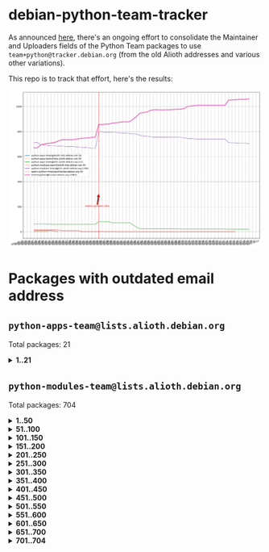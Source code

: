# debian-python-team-tracker



As announced [here](https://lists.debian.org/debian-python/2021/08/msg00006.html), there's an ongoing effort to consolidate the Maintainer and Uploaders fields of the Python Team packages to use `team+python@tracker.debian.org` (from the old Alioth addresses and various other variations).



This repo is to track that effort, here's the results:



![Python team emails](images/python_team_emails.svg)


# Packages with outdated email address

## `python-apps-team@lists.alioth.debian.org`
Total packages: 21
<details>
<summary><b>1..21</b></summary>


| # | Package | Version |
| --- | --- | --- |
| 1 | [archmage](https://tracker.debian.org/archmage) | 1:0.4.2.1-1 |
| 2 | [ctop](https://tracker.debian.org/ctop) | 1.0.0-2.1 |
| 3 | [cython](https://tracker.debian.org/cython) | 0.29.14-1 |
| 4 | [db2twitter](https://tracker.debian.org/db2twitter) | 0.6-1.1 |
| 5 | [dodgy](https://tracker.debian.org/dodgy) | 0.1.9-3 |
| 6 | [etm](https://tracker.debian.org/etm) | 3.2.30-1.1 |
| 7 | [firmware-microbit-micropython](https://tracker.debian.org/firmware-microbit-micropython) | 1.0.1-2 |
| 8 | [flatlatex](https://tracker.debian.org/flatlatex) | 0.8-1.1 |
| 9 | [freealchemist](https://tracker.debian.org/freealchemist) | 0.5-1.1 |
| 10 | [kanboard-cli](https://tracker.debian.org/kanboard-cli) | 0.0.2-1.1 |
| 11 | [lightyears](https://tracker.debian.org/lightyears) | 1.4-2 |
| 12 | [muttdown](https://tracker.debian.org/muttdown) | 0.3.4-1 |
| 13 | [pelican](https://tracker.debian.org/pelican) | 4.0.1+dfsg-1.1 |
| 14 | [pipenv](https://tracker.debian.org/pipenv) | 11.9.0-1.1 |
| 15 | [prospector](https://tracker.debian.org/prospector) | 1.1.7-2 |
| 16 | [pybik](https://tracker.debian.org/pybik) | 3.0-3.1 |
| 17 | [retweet](https://tracker.debian.org/retweet) | 0.10-1.1 |
| 18 | [sen](https://tracker.debian.org/sen) | 0.6.1-0.1 |
| 19 | [sinntp](https://tracker.debian.org/sinntp) | 1.6-1.2 |
| 20 | [smem](https://tracker.debian.org/smem) | 1.5-1.1 |
| 21 | [voltron](https://tracker.debian.org/voltron) | 0.1.7+git20200109-1.1 |
</details>

## `python-modules-team@lists.alioth.debian.org`
Total packages: 704
<details>
<summary><b>1..50</b></summary>


| # | Package | Version |
| --- | --- | --- |
| 1 | [anorack](https://tracker.debian.org/anorack) | 0.2.7-1 |
| 2 | [anosql](https://tracker.debian.org/anosql) | 1.0.1-1 |
| 3 | [appdirs](https://tracker.debian.org/appdirs) | 1.4.4-1 |
| 4 | [asn1crypto](https://tracker.debian.org/asn1crypto) | 1.4.0-1 |
| 5 | [astral](https://tracker.debian.org/astral) | 1.6.1-2 |
| 6 | [authres](https://tracker.debian.org/authres) | 1.2.0-2 |
| 7 | [automat](https://tracker.debian.org/automat) | 20.2.0-1 |
| 8 | [azure-cosmos-table-python](https://tracker.debian.org/azure-cosmos-table-python) | 1.0.5+git20191025-5 |
| 9 | [babelfish](https://tracker.debian.org/babelfish) | 0.5.4-3 |
| 10 | [bdist-nsi](https://tracker.debian.org/bdist-nsi) | 0.1.5-2 |
| 11 | [behave](https://tracker.debian.org/behave) | 1.2.6-3 |
| 12 | [bernhard](https://tracker.debian.org/bernhard) | 0.2.6-2 |
| 13 | [betamax](https://tracker.debian.org/betamax) | 0.8.1-2 |
| 14 | [bibtexparser](https://tracker.debian.org/bibtexparser) | 1.1.0+ds-3 |
| 15 | [binaryornot](https://tracker.debian.org/binaryornot) | 0.4.4+dfsg-4 |
| 16 | [bitstruct](https://tracker.debian.org/bitstruct) | 8.9.0-1 |
| 17 | [blessings](https://tracker.debian.org/blessings) | 1.6-3 |
| 18 | [blinker](https://tracker.debian.org/blinker) | 1.4+dfsg1-0.3 |
| 19 | [case](https://tracker.debian.org/case) | 1.5.3+dfsg-3 |
| 20 | [celery-batches](https://tracker.debian.org/celery-batches) | 0.2-2 |
| 21 | [celery-haystack](https://tracker.debian.org/celery-haystack) | 0.10-4 |
| 22 | [cerealizer](https://tracker.debian.org/cerealizer) | 0.8.1-3 |
| 23 | [chardet](https://tracker.debian.org/chardet) | 4.0.0-1 |
| 24 | [chargebee-python](https://tracker.debian.org/chargebee-python) | 1.6.6-1 |
| 25 | [chargebee2-python](https://tracker.debian.org/chargebee2-python) | 2.7.3-1 |
| 26 | [circuits](https://tracker.debian.org/circuits) | 3.1.0+ds1-2 |
| 27 | [codicefiscale](https://tracker.debian.org/codicefiscale) | 0.9+ds0-2 |
| 28 | [colorclass](https://tracker.debian.org/colorclass) | 2.2.0-2.1 |
| 29 | [colorspacious](https://tracker.debian.org/colorspacious) | 1.1.2-2 |
| 30 | [commonmark](https://tracker.debian.org/commonmark) | 0.9.1-3 |
| 31 | [constantly](https://tracker.debian.org/constantly) | 15.1.0-2 |
| 32 | [contextlib2](https://tracker.debian.org/contextlib2) | 0.6.0.post1-1 |
| 33 | [cookiecutter](https://tracker.debian.org/cookiecutter) | 1.6.0-4 |
| 34 | [coreapi](https://tracker.debian.org/coreapi) | 2.3.3-4 |
| 35 | [coreschema](https://tracker.debian.org/coreschema) | 0.0.4-3 |
| 36 | [cov-core](https://tracker.debian.org/cov-core) | 1.15.0-3 |
| 37 | [cppy](https://tracker.debian.org/cppy) | 1.1.0-2 |
| 38 | [cram](https://tracker.debian.org/cram) | 0.7-4 |
| 39 | [cssutils](https://tracker.debian.org/cssutils) | 1.0.2-3 |
| 40 | [d2to1](https://tracker.debian.org/d2to1) | 0.2.12-2 |
| 41 | [deap](https://tracker.debian.org/deap) | 1.3.1-2 |
| 42 | [debiancontributors](https://tracker.debian.org/debiancontributors) | 0.7.8-2 |
| 43 | [devpi-common](https://tracker.debian.org/devpi-common) | 3.2.2-1.1 |
| 44 | [django-ajax-selects](https://tracker.debian.org/django-ajax-selects) | 1.7.0-3 |
| 45 | [django-anymail](https://tracker.debian.org/django-anymail) | 7.1.0-1 |
| 46 | [django-bitfield](https://tracker.debian.org/django-bitfield) | 1.9.6-2 |
| 47 | [django-countries](https://tracker.debian.org/django-countries) | 6.0-1 |
| 48 | [django-dirtyfields](https://tracker.debian.org/django-dirtyfields) | 1.3.1-2 |
| 49 | [django-downloadview](https://tracker.debian.org/django-downloadview) | 2.1.1-1 |
| 50 | [django-environ](https://tracker.debian.org/django-environ) | 0.4.4-2 |
</details>
<details>
<summary><b>51..100</b></summary>

| # | Package | Version |
| --- | --- | --- |
| 51 | [django-filter](https://tracker.debian.org/django-filter) | 2.4.0-1 |
| 52 | [django-hvad](https://tracker.debian.org/django-hvad) | 1.8.0-1.1 |
| 53 | [django-impersonate](https://tracker.debian.org/django-impersonate) | 1.5-1 |
| 54 | [django-js-reverse](https://tracker.debian.org/django-js-reverse) | 0.7.3-1.1 |
| 55 | [django-macaddress](https://tracker.debian.org/django-macaddress) | 1.5.0-2 |
| 56 | [django-markupfield](https://tracker.debian.org/django-markupfield) | 2.0.0-1 |
| 57 | [django-memoize](https://tracker.debian.org/django-memoize) | 2.2.0+dfsg-1 |
| 58 | [django-nose](https://tracker.debian.org/django-nose) | 1.4.6-2.1 |
| 59 | [django-notification](https://tracker.debian.org/django-notification) | 1.2.0-3 |
| 60 | [django-organizations](https://tracker.debian.org/django-organizations) | 1.1.2-1 |
| 61 | [django-pagination](https://tracker.debian.org/django-pagination) | 1.0.7-4 |
| 62 | [django-paintstore](https://tracker.debian.org/django-paintstore) | 0.2-4 |
| 63 | [django-picklefield](https://tracker.debian.org/django-picklefield) | 3.0.1-1 |
| 64 | [django-pipeline](https://tracker.debian.org/django-pipeline) | 1.6.14-3 |
| 65 | [django-q](https://tracker.debian.org/django-q) | 1.2.1-1 |
| 66 | [django-recurrence](https://tracker.debian.org/django-recurrence) | 1.10.3-1 |
| 67 | [django-redis-sessions](https://tracker.debian.org/django-redis-sessions) | 0.6.1-2 |
| 68 | [django-simple-redis-admin](https://tracker.debian.org/django-simple-redis-admin) | 1.4.0-2 |
| 69 | [django-stronghold](https://tracker.debian.org/django-stronghold) | 0.3.0+debian-2 |
| 70 | [django-webpack-loader](https://tracker.debian.org/django-webpack-loader) | 0.6.0-2 |
| 71 | [django-websocket-redis](https://tracker.debian.org/django-websocket-redis) | 0.4.7-2 |
| 72 | [django-wkhtmltopdf](https://tracker.debian.org/django-wkhtmltopdf) | 3.3.0-1 |
| 73 | [django-xmlrpc](https://tracker.debian.org/django-xmlrpc) | 0.1.8-2 |
| 74 | [djangorestframework-api-key](https://tracker.debian.org/djangorestframework-api-key) | 2.0.0-2 |
| 75 | [djangorestframework-filters](https://tracker.debian.org/djangorestframework-filters) | 1.0.0.dev0-1 |
| 76 | [dkimpy](https://tracker.debian.org/dkimpy) | 1.0.5-1 |
| 77 | [dnsdiag](https://tracker.debian.org/dnsdiag) | 1.7.0-1 |
| 78 | [dnspython](https://tracker.debian.org/dnspython) | 2.0.0-1 |
| 79 | [dockerpty](https://tracker.debian.org/dockerpty) | 0.4.1-2 |
| 80 | [dominate](https://tracker.debian.org/dominate) | 2.3.1-2 |
| 81 | [doublex](https://tracker.debian.org/doublex) | 1.9.2-1 |
| 82 | [drf-generators](https://tracker.debian.org/drf-generators) | 0.5.0-1 |
| 83 | [easyprocess](https://tracker.debian.org/easyprocess) | 0.2.5-2 |
| 84 | [elasticsearch-curator](https://tracker.debian.org/elasticsearch-curator) | 5.8.1-1 |
| 85 | [entrypoints](https://tracker.debian.org/entrypoints) | 0.3-3 |
| 86 | [enum34](https://tracker.debian.org/enum34) | 1.1.6-4 |
| 87 | [enzyme](https://tracker.debian.org/enzyme) | 0.4.1-2 |
| 88 | [exam](https://tracker.debian.org/exam) | 0.10.5-3 |
| 89 | [factory-boy](https://tracker.debian.org/factory-boy) | 2.11.1-3 |
| 90 | [faker](https://tracker.debian.org/faker) | 0.9.3-0.1 |
| 91 | [fakesleep](https://tracker.debian.org/fakesleep) | 0.1-2 |
| 92 | [fastchunking](https://tracker.debian.org/fastchunking) | 0.0.3-2 |
| 93 | [feedgenerator](https://tracker.debian.org/feedgenerator) | 1.9-2 |
| 94 | [flake8-polyfill](https://tracker.debian.org/flake8-polyfill) | 1.0.2-2 |
| 95 | [flask-api](https://tracker.debian.org/flask-api) | 1.1+dfsg-1.1 |
| 96 | [flask-assets](https://tracker.debian.org/flask-assets) | 2.0-1 |
| 97 | [flask-babelex](https://tracker.debian.org/flask-babelex) | 0.9.4-1 |
| 98 | [flask-bcrypt](https://tracker.debian.org/flask-bcrypt) | 0.7.1-2 |
| 99 | [flask-compress](https://tracker.debian.org/flask-compress) | 1.4.0-3 |
| 100 | [flask-gravatar](https://tracker.debian.org/flask-gravatar) | 0.4.2-2 |
</details>
<details>
<summary><b>101..150</b></summary>

| # | Package | Version |
| --- | --- | --- |
| 101 | [flask-htmlmin](https://tracker.debian.org/flask-htmlmin) | 1.3.2-2 |
| 102 | [flask-ldapconn](https://tracker.debian.org/flask-ldapconn) | 0.7.2-1.1 |
| 103 | [flask-limiter](https://tracker.debian.org/flask-limiter) | 1.0.1-2 |
| 104 | [flask-login](https://tracker.debian.org/flask-login) | 0.5.0-1 |
| 105 | [flask-mail](https://tracker.debian.org/flask-mail) | 0.9.1+dfsg1-1.1 |
| 106 | [flask-mongoengine](https://tracker.debian.org/flask-mongoengine) | 0.9.3-4 |
| 107 | [flask-multistatic](https://tracker.debian.org/flask-multistatic) | 1.0-2 |
| 108 | [flask-paranoid](https://tracker.debian.org/flask-paranoid) | 0.2.0-3.1 |
| 109 | [flask-script](https://tracker.debian.org/flask-script) | 2.0.6-2 |
| 110 | [flask-silk](https://tracker.debian.org/flask-silk) | 0.2-18 |
| 111 | [flask-wtf](https://tracker.debian.org/flask-wtf) | 0.14.3-1 |
| 112 | [flufl.bounce](https://tracker.debian.org/flufl.bounce) | 3.0.1-1 |
| 113 | [flufl.enum](https://tracker.debian.org/flufl.enum) | 4.1.1-3 |
| 114 | [flufl.i18n](https://tracker.debian.org/flufl.i18n) | 3.0.1-1 |
| 115 | [flufl.lock](https://tracker.debian.org/flufl.lock) | 5.0.1-1 |
| 116 | [flufl.password](https://tracker.debian.org/flufl.password) | 1.3-3 |
| 117 | [flufl.testing](https://tracker.debian.org/flufl.testing) | 0.7-2 |
| 118 | [freetype-py](https://tracker.debian.org/freetype-py) | 2.2.0-1 |
| 119 | [gerritlib](https://tracker.debian.org/gerritlib) | 0.8.0-2 |
| 120 | [gmplot](https://tracker.debian.org/gmplot) | 1.2.0-2 |
| 121 | [gpxpy](https://tracker.debian.org/gpxpy) | 1.4.2-1 |
| 122 | [gtextfsm](https://tracker.debian.org/gtextfsm) | 1.1.0-2 |
| 123 | [gtts](https://tracker.debian.org/gtts) | 2.0.3-1 |
| 124 | [gtts-token](https://tracker.debian.org/gtts-token) | 1.1.3-1 |
| 125 | [guzzle-sphinx-theme](https://tracker.debian.org/guzzle-sphinx-theme) | 0.7.11-5 |
| 126 | [hachoir](https://tracker.debian.org/hachoir) | 3.1.0+dfsg-3 |
| 127 | [haproxy-log-analysis](https://tracker.debian.org/haproxy-log-analysis) | 2.0~b0-2 |
| 128 | [heapdict](https://tracker.debian.org/heapdict) | 1.0.1-1 |
| 129 | [hiro](https://tracker.debian.org/hiro) | 0.5-2 |
| 130 | [httpx](https://tracker.debian.org/httpx) | 0.16.1-1 |
| 131 | [hypothesis-auto](https://tracker.debian.org/hypothesis-auto) | 1.1.4-2 |
| 132 | [importmagic](https://tracker.debian.org/importmagic) | 0.1.7-2 |
| 133 | [inflection](https://tracker.debian.org/inflection) | 0.3.1-2 |
| 134 | [isodate](https://tracker.debian.org/isodate) | 0.6.0-2 |
| 135 | [itypes](https://tracker.debian.org/itypes) | 1.1.0-4 |
| 136 | [jaraco.itertools](https://tracker.debian.org/jaraco.itertools) | 2.0.1-4 |
| 137 | [javaproperties](https://tracker.debian.org/javaproperties) | 0.7.0-1 |
| 138 | [jinja2-time](https://tracker.debian.org/jinja2-time) | 0.2.0-2 |
| 139 | [jpy](https://tracker.debian.org/jpy) | 0.9.0-3 |
| 140 | [jpylyzer](https://tracker.debian.org/jpylyzer) | 2.0.0-3 |
| 141 | [json-tricks](https://tracker.debian.org/json-tricks) | 3.11.0-2 |
| 142 | [jsonhyperschema-codec](https://tracker.debian.org/jsonhyperschema-codec) | 1.0.3-2 |
| 143 | [jsonpickle](https://tracker.debian.org/jsonpickle) | 1.2-1 |
| 144 | [junos-eznc](https://tracker.debian.org/junos-eznc) | 2.1.7-3 |
| 145 | [jupyter-sphinx-theme](https://tracker.debian.org/jupyter-sphinx-theme) | 0.0.6+ds1-10 |
| 146 | [kitchen](https://tracker.debian.org/kitchen) | 1.2.6-2 |
| 147 | [kivy](https://tracker.debian.org/kivy) | 1.11.0-2 |
| 148 | [lazr.delegates](https://tracker.debian.org/lazr.delegates) | 2.0.3-2 |
| 149 | [lazr.smtptest](https://tracker.debian.org/lazr.smtptest) | 2.0.3-2 |
| 150 | [lexicon](https://tracker.debian.org/lexicon) | 3.3.17-1 |
</details>
<details>
<summary><b>151..200</b></summary>

| # | Package | Version |
| --- | --- | --- |
| 151 | [libthumbor](https://tracker.debian.org/libthumbor) | 1.3.3-2 |
| 152 | [logilab-constraint](https://tracker.debian.org/logilab-constraint) | 0.6.0-2 |
| 153 | [mako](https://tracker.debian.org/mako) | 1.1.3+ds1-2 |
| 154 | [manuel](https://tracker.debian.org/manuel) | 1.10.1-2 |
| 155 | [markupsafe](https://tracker.debian.org/markupsafe) | 1.1.1-1 |
| 156 | [mercurial-extension-utils](https://tracker.debian.org/mercurial-extension-utils) | 1.5.1-1 |
| 157 | [mercurial-extension-utils](https://tracker.debian.org/mercurial-extension-utils) | 1.5.1-3 |
| 158 | [mercurial-keyring](https://tracker.debian.org/mercurial-keyring) | 1.3.1-3 |
| 159 | [microsoft-authentication-extensions-for-python](https://tracker.debian.org/microsoft-authentication-extensions-for-python) | 0.3.0-1 |
| 160 | [milksnake](https://tracker.debian.org/milksnake) | 0.1.5-1 |
| 161 | [mimerender](https://tracker.debian.org/mimerender) | 0.6.0-2 |
| 162 | [mmllib](https://tracker.debian.org/mmllib) | 0.3.0.post1-2 |
| 163 | [mockldap](https://tracker.debian.org/mockldap) | 0.3.0-4 |
| 164 | [modernize](https://tracker.debian.org/modernize) | 0.7-2 |
| 165 | [moksha.common](https://tracker.debian.org/moksha.common) | 1.2.5-4 |
| 166 | [more-itertools](https://tracker.debian.org/more-itertools) | 4.2.0-3 |
| 167 | [mrtparse](https://tracker.debian.org/mrtparse) | 1.6-2 |
| 168 | [musicbrainzngs](https://tracker.debian.org/musicbrainzngs) | 0.7.1-2 |
| 169 | [mutagen](https://tracker.debian.org/mutagen) | 1.45.1-2 |
| 170 | [mwic](https://tracker.debian.org/mwic) | 0.7.8-1 |
| 171 | [mysql-connector-python](https://tracker.debian.org/mysql-connector-python) | 8.0.15-2 |
| 172 | [nb2plots](https://tracker.debian.org/nb2plots) | 0.6-2 |
| 173 | [netifaces](https://tracker.debian.org/netifaces) | 0.10.9-0.2 |
| 174 | [netmiko](https://tracker.debian.org/netmiko) | 2.4.2-1 |
| 175 | [networkx](https://tracker.debian.org/networkx) | 2.5+ds-2 |
| 176 | [nose](https://tracker.debian.org/nose) | 1.3.7-6 |
| 177 | [nose](https://tracker.debian.org/nose) | 1.3.7-7 |
| 178 | [nose2](https://tracker.debian.org/nose2) | 0.9.2-1 |
| 179 | [nose2-cov](https://tracker.debian.org/nose2-cov) | 1.0a4-3 |
| 180 | [ntplib](https://tracker.debian.org/ntplib) | 0.3.3-2 |
| 181 | [numpy-stl](https://tracker.debian.org/numpy-stl) | 2.9.0-1 |
| 182 | [numpydoc](https://tracker.debian.org/numpydoc) | 1.1.0-3 |
| 183 | [obsub](https://tracker.debian.org/obsub) | 0.2-4 |
| 184 | [okasha](https://tracker.debian.org/okasha) | 0.2.4-4 |
| 185 | [overpass](https://tracker.debian.org/overpass) | 0.7-1 |
| 186 | [pastescript](https://tracker.debian.org/pastescript) | 2.0.2-4 |
| 187 | [pcapy](https://tracker.debian.org/pcapy) | 0.11.4-2 |
| 188 | [pdfkit](https://tracker.debian.org/pdfkit) | 0.6.1-2 |
| 189 | [pep8](https://tracker.debian.org/pep8) | 1.7.1-9 |
| 190 | [pep8-naming](https://tracker.debian.org/pep8-naming) | 0.10.0-1 |
| 191 | [pg8000](https://tracker.debian.org/pg8000) | 1.10.6-2 |
| 192 | [pidcat](https://tracker.debian.org/pidcat) | 2.1.0-4 |
| 193 | [pilkit](https://tracker.debian.org/pilkit) | 2.0-3 |
| 194 | [plastex](https://tracker.debian.org/plastex) | 2.1-2 |
| 195 | [ply](https://tracker.debian.org/ply) | 3.11-4 |
| 196 | [portio](https://tracker.debian.org/portio) | 0.5-4 |
| 197 | [postgresfixture](https://tracker.debian.org/postgresfixture) | 0.4.2-1 |
| 198 | [power](https://tracker.debian.org/power) | 1.4+dfsg-4 |
| 199 | [pprintpp](https://tracker.debian.org/pprintpp) | 0.4.0-2 |
| 200 | [preggy](https://tracker.debian.org/preggy) | 1.4.4-1 |
</details>
<details>
<summary><b>201..250</b></summary>

| # | Package | Version |
| --- | --- | --- |
| 201 | [prettytable](https://tracker.debian.org/prettytable) | 0.7.2-5 |
| 202 | [proxmoxer](https://tracker.debian.org/proxmoxer) | 1.0.3-2 |
| 203 | [ptable](https://tracker.debian.org/ptable) | 0.9.2-2 |
| 204 | [py-macaroon-bakery](https://tracker.debian.org/py-macaroon-bakery) | 1.3.1-1 |
| 205 | [py-radix](https://tracker.debian.org/py-radix) | 0.10.0-3 |
| 206 | [py3dns](https://tracker.debian.org/py3dns) | 3.2.1-1 |
| 207 | [pyasn1](https://tracker.debian.org/pyasn1) | 0.4.8-1 |
| 208 | [pybindgen](https://tracker.debian.org/pybindgen) | 0.20.0+dfsg1-2 |
| 209 | [pycairo](https://tracker.debian.org/pycairo) | 1.16.2-3 |
| 210 | [pycairo](https://tracker.debian.org/pycairo) | 1.16.2-4 |
| 211 | [pycallgraph](https://tracker.debian.org/pycallgraph) | 1.1.3-1.2 |
| 212 | [pycares](https://tracker.debian.org/pycares) | 3.1.1-1 |
| 213 | [pycifrw](https://tracker.debian.org/pycifrw) | 4.4-2 |
| 214 | [pyclamd](https://tracker.debian.org/pyclamd) | 0.4.0-2 |
| 215 | [pycodestyle](https://tracker.debian.org/pycodestyle) | 2.6.0-1 |
| 216 | [pycparser](https://tracker.debian.org/pycparser) | 2.20-3 |
| 217 | [pycryptodome](https://tracker.debian.org/pycryptodome) | 3.9.7+dfsg1-1 |
| 218 | [pycxx](https://tracker.debian.org/pycxx) | 7.1.4-0.1 |
| 219 | [pydbus](https://tracker.debian.org/pydbus) | 0.6.0-4 |
| 220 | [pydenticon](https://tracker.debian.org/pydenticon) | 0.3.1-2 |
| 221 | [pydispatcher](https://tracker.debian.org/pydispatcher) | 2.0.5-2 |
| 222 | [pydle](https://tracker.debian.org/pydle) | 0.9.4-2 |
| 223 | [pyeapi](https://tracker.debian.org/pyeapi) | 0.8.1-2 |
| 224 | [pyee](https://tracker.debian.org/pyee) | 7.0.2-1 |
| 225 | [pyenchant](https://tracker.debian.org/pyenchant) | 3.2.0-1 |
| 226 | [pyfg](https://tracker.debian.org/pyfg) | 0.50-2 |
| 227 | [pyfiglet](https://tracker.debian.org/pyfiglet) | 0.8.0+dfsg-1 |
| 228 | [pyfribidi](https://tracker.debian.org/pyfribidi) | 0.12.0+repack-7 |
| 229 | [pygame](https://tracker.debian.org/pygame) | 1.9.6+dfsg-2 |
| 230 | [pygeoif](https://tracker.debian.org/pygeoif) | 0.7-2 |
| 231 | [pygithub](https://tracker.debian.org/pygithub) | 1.43.7-1 |
| 232 | [pygments](https://tracker.debian.org/pygments) | 2.3.1+dfsg-3 |
| 233 | [pygtail](https://tracker.debian.org/pygtail) | 0.6.1-2 |
| 234 | [pygtkspellcheck](https://tracker.debian.org/pygtkspellcheck) | 4.0.5-2 |
| 235 | [pyhamcrest](https://tracker.debian.org/pyhamcrest) | 1.9.0-3 |
| 236 | [pyinotify](https://tracker.debian.org/pyinotify) | 0.9.6-1.3 |
| 237 | [pyiosxr](https://tracker.debian.org/pyiosxr) | 0.52-1.1 |
| 238 | [pyjavaproperties](https://tracker.debian.org/pyjavaproperties) | 0.7-2 |
| 239 | [pyjokes](https://tracker.debian.org/pyjokes) | 0.5.0-3 |
| 240 | [pykcs11](https://tracker.debian.org/pykcs11) | 1.5.10-1 |
| 241 | [pylama](https://tracker.debian.org/pylama) | 7.4.3-3 |
| 242 | [pylibmc](https://tracker.debian.org/pylibmc) | 1.5.2-3 |
| 243 | [pylint-celery](https://tracker.debian.org/pylint-celery) | 0.3-5 |
| 244 | [pylint-common](https://tracker.debian.org/pylint-common) | 0.2.5-4 |
| 245 | [pylint-django](https://tracker.debian.org/pylint-django) | 2.0.13-1 |
| 246 | [pylint-flask](https://tracker.debian.org/pylint-flask) | 0.5-4 |
| 247 | [pylint-plugin-utils](https://tracker.debian.org/pylint-plugin-utils) | 0.6-1 |
| 248 | [pymacs](https://tracker.debian.org/pymacs) | 0.25-3 |
| 249 | [pymilter](https://tracker.debian.org/pymilter) | 1.0.4-2 |
| 250 | [pymodbus](https://tracker.debian.org/pymodbus) | 2.1.0+dfsg-2 |
</details>
<details>
<summary><b>251..300</b></summary>

| # | Package | Version |
| --- | --- | --- |
| 251 | [pymssql](https://tracker.debian.org/pymssql) | 2.1.4+dfsg-3 |
| 252 | [pymupdf](https://tracker.debian.org/pymupdf) | 1.17.4+ds1-2 |
| 253 | [pynag](https://tracker.debian.org/pynag) | 1.1.2+dfsg-2 |
| 254 | [pynliner](https://tracker.debian.org/pynliner) | 0.8.0-2 |
| 255 | [pyopengl](https://tracker.debian.org/pyopengl) | 3.1.5+dfsg-1 |
| 256 | [pypandoc](https://tracker.debian.org/pypandoc) | 1.5+ds0-1 |
| 257 | [pyparsing](https://tracker.debian.org/pyparsing) | 2.4.7-1 |
| 258 | [pyphen](https://tracker.debian.org/pyphen) | 0.9.5-3 |
| 259 | [pyprind](https://tracker.debian.org/pyprind) | 2.11.2-2 |
| 260 | [pyquery](https://tracker.debian.org/pyquery) | 1.2.9-4 |
| 261 | [pyrad](https://tracker.debian.org/pyrad) | 2.1-2 |
| 262 | [pyrsistent](https://tracker.debian.org/pyrsistent) | 0.15.5-1 |
| 263 | [pysendfile](https://tracker.debian.org/pysendfile) | 2.0.1-3 |
| 264 | [pysimplesoap](https://tracker.debian.org/pysimplesoap) | 1.16.2-3 |
| 265 | [pysmi](https://tracker.debian.org/pysmi) | 0.3.2-2 |
| 266 | [pysodium](https://tracker.debian.org/pysodium) | 0.7.0-2 |
| 267 | [pyspf](https://tracker.debian.org/pyspf) | 2.0.14-2 |
| 268 | [pysrt](https://tracker.debian.org/pysrt) | 1.0.1-2 |
| 269 | [pyssim](https://tracker.debian.org/pyssim) | 0.2-2 |
| 270 | [pystemd](https://tracker.debian.org/pystemd) | 0.7.0-4 |
| 271 | [pysubnettree](https://tracker.debian.org/pysubnettree) | 0.33-1 |
| 272 | [pytaglib](https://tracker.debian.org/pytaglib) | 0.3.6+dfsg-2 |
| 273 | [pytds](https://tracker.debian.org/pytds) | 1.10.0-1 |
| 274 | [pytest-arraydiff](https://tracker.debian.org/pytest-arraydiff) | 0.3-1 |
| 275 | [pytest-bdd](https://tracker.debian.org/pytest-bdd) | 3.2.1-1 |
| 276 | [pytest-cookies](https://tracker.debian.org/pytest-cookies) | 0.4.0-1 |
| 277 | [pytest-django](https://tracker.debian.org/pytest-django) | 3.5.1-1 |
| 278 | [pytest-expect](https://tracker.debian.org/pytest-expect) | 1.1.0-2 |
| 279 | [pytest-forked](https://tracker.debian.org/pytest-forked) | 1.3.0-1 |
| 280 | [pytest-helpers-namespace](https://tracker.debian.org/pytest-helpers-namespace) | 2019.1.8-1 |
| 281 | [pytest-httpbin](https://tracker.debian.org/pytest-httpbin) | 1.0.0-2 |
| 282 | [pytest-instafail](https://tracker.debian.org/pytest-instafail) | 0.4.2-1 |
| 283 | [pytest-remotedata](https://tracker.debian.org/pytest-remotedata) | 0.3.2-1 |
| 284 | [pytest-runner](https://tracker.debian.org/pytest-runner) | 2.11.1-1.2 |
| 285 | [pytest-sugar](https://tracker.debian.org/pytest-sugar) | 0.9.4-1 |
| 286 | [pytest-tornado](https://tracker.debian.org/pytest-tornado) | 0.8.1-1 |
| 287 | [pytest-vcr](https://tracker.debian.org/pytest-vcr) | 1.0.2-2 |
| 288 | [pytest-xvfb](https://tracker.debian.org/pytest-xvfb) | 1.2.0-1 |
| 289 | [python-activipy](https://tracker.debian.org/python-activipy) | 0.1-7 |
| 290 | [python-adal](https://tracker.debian.org/python-adal) | 1.2.2-1 |
| 291 | [python-agate](https://tracker.debian.org/python-agate) | 1.6.1-1 |
| 292 | [python-agate-excel](https://tracker.debian.org/python-agate-excel) | 0.2.3-1 |
| 293 | [python-aiohttp-security](https://tracker.debian.org/python-aiohttp-security) | 0.4.0-2 |
| 294 | [python-aiohttp-session](https://tracker.debian.org/python-aiohttp-session) | 2.9.0-2 |
| 295 | [python-aioinflux](https://tracker.debian.org/python-aioinflux) | 0.9.0-2 |
| 296 | [python-aiomeasures](https://tracker.debian.org/python-aiomeasures) | 0.5.14-3 |
| 297 | [python-amqplib](https://tracker.debian.org/python-amqplib) | 1.0.2-2 |
| 298 | [python-anyjson](https://tracker.debian.org/python-anyjson) | 0.3.3-2 |
| 299 | [python-apptools](https://tracker.debian.org/python-apptools) | 4.5.0-1.1 |
| 300 | [python-aptly](https://tracker.debian.org/python-aptly) | 0.12.10-2 |
</details>
<details>
<summary><b>301..350</b></summary>

| # | Package | Version |
| --- | --- | --- |
| 301 | [python-args](https://tracker.debian.org/python-args) | 0.1.0-3 |
| 302 | [python-arpy](https://tracker.debian.org/python-arpy) | 1.1.1-4 |
| 303 | [python-astor](https://tracker.debian.org/python-astor) | 0.8.1-1 |
| 304 | [python-async-timeout](https://tracker.debian.org/python-async-timeout) | 3.0.1-1.1 |
| 305 | [python-azure-devtools](https://tracker.debian.org/python-azure-devtools) | 1.2.0-1 |
| 306 | [python-base58](https://tracker.debian.org/python-base58) | 1.0.3-1.1 |
| 307 | [python-bcdoc](https://tracker.debian.org/python-bcdoc) | 0.16.0-2 |
| 308 | [python-bioblend](https://tracker.debian.org/python-bioblend) | 0.7.0-3 |
| 309 | [python-bitbucket-api](https://tracker.debian.org/python-bitbucket-api) | 0.5.0-3 |
| 310 | [python-box](https://tracker.debian.org/python-box) | 3.4.6-2 |
| 311 | [python-btrees](https://tracker.debian.org/python-btrees) | 4.3.1-2 |
| 312 | [python-cachecontrol](https://tracker.debian.org/python-cachecontrol) | 0.12.6-1 |
| 313 | [python-can](https://tracker.debian.org/python-can) | 3.3.2.final~github-2 |
| 314 | [python-cement](https://tracker.debian.org/python-cement) | 2.10.0-2 |
| 315 | [python-cerberus](https://tracker.debian.org/python-cerberus) | 1.3.2-1 |
| 316 | [python-click-log](https://tracker.debian.org/python-click-log) | 0.2.1-2 |
| 317 | [python-click-threading](https://tracker.debian.org/python-click-threading) | 0.4.4-2 |
| 318 | [python-clint](https://tracker.debian.org/python-clint) | 0.5.1-3 |
| 319 | [python-cluster](https://tracker.debian.org/python-cluster) | 1.3.3-3 |
| 320 | [python-cmarkgfm](https://tracker.debian.org/python-cmarkgfm) | 0.4.2-1 |
| 321 | [python-coloredlogs](https://tracker.debian.org/python-coloredlogs) | 7.3-2 |
| 322 | [python-colour](https://tracker.debian.org/python-colour) | 0.1.5-2 |
| 323 | [python-commentjson](https://tracker.debian.org/python-commentjson) | 0.8.3-2 |
| 324 | [python-consul](https://tracker.debian.org/python-consul) | 0.7.1-1.1 |
| 325 | [python-cookies](https://tracker.debian.org/python-cookies) | 2.2.1-3 |
| 326 | [python-cpuinfo](https://tracker.debian.org/python-cpuinfo) | 5.0.0-2 |
| 327 | [python-crcmod](https://tracker.debian.org/python-crcmod) | 1.7+dfsg-2 |
| 328 | [python-cs](https://tracker.debian.org/python-cs) | 2.7.1-1 |
| 329 | [python-cssselect2](https://tracker.debian.org/python-cssselect2) | 0.3.0-1 |
| 330 | [python-cycler](https://tracker.debian.org/python-cycler) | 0.10.0-3 |
| 331 | [python-daiquiri](https://tracker.debian.org/python-daiquiri) | 1.6.0-1 |
| 332 | [python-dbfread](https://tracker.debian.org/python-dbfread) | 2.0.7-3 |
| 333 | [python-decorator](https://tracker.debian.org/python-decorator) | 4.4.2-2 |
| 334 | [python-demjson](https://tracker.debian.org/python-demjson) | 2.2.4-5 |
| 335 | [python-diaspy](https://tracker.debian.org/python-diaspy) | 0.6.0-2 |
| 336 | [python-dict2xml](https://tracker.debian.org/python-dict2xml) | 1.7.0-1 |
| 337 | [python-dictobj](https://tracker.debian.org/python-dictobj) | 0.4-4 |
| 338 | [python-distro](https://tracker.debian.org/python-distro) | 1.5.0-1 |
| 339 | [python-distutils-extra](https://tracker.debian.org/python-distutils-extra) | 2.45 |
| 340 | [python-django-braces](https://tracker.debian.org/python-django-braces) | 1.14.0-1 |
| 341 | [python-django-casclient](https://tracker.debian.org/python-django-casclient) | 1.5.3-1 |
| 342 | [python-django-dbconn-retry](https://tracker.debian.org/python-django-dbconn-retry) | 0.1.5-1.1 |
| 343 | [python-django-etcd-settings](https://tracker.debian.org/python-django-etcd-settings) | 0.1.13+dfsg-3 |
| 344 | [python-django-gravatar2](https://tracker.debian.org/python-django-gravatar2) | 1.4.4-2 |
| 345 | [python-django-imagekit](https://tracker.debian.org/python-django-imagekit) | 4.0.2-3 |
| 346 | [python-django-jsonfield](https://tracker.debian.org/python-django-jsonfield) | 1.4.0-2 |
| 347 | [python-django-ordered-model](https://tracker.debian.org/python-django-ordered-model) | 3.4.1-1 |
| 348 | [python-django-push-notifications](https://tracker.debian.org/python-django-push-notifications) | 1.4.1-1 |
| 349 | [python-django-rest-framework-guardian](https://tracker.debian.org/python-django-rest-framework-guardian) | 0.3.0-2 |
| 350 | [python-django-rest-hooks](https://tracker.debian.org/python-django-rest-hooks) | 1.6.0-1.1 |
</details>
<details>
<summary><b>351..400</b></summary>

| # | Package | Version |
| --- | --- | --- |
| 351 | [python-django-rules](https://tracker.debian.org/python-django-rules) | 2.2.0-1 |
| 352 | [python-django-simple-history](https://tracker.debian.org/python-django-simple-history) | 2.7.0-1.1 |
| 353 | [python-django-split-settings](https://tracker.debian.org/python-django-split-settings) | 0.3.0-2 |
| 354 | [python-dnslib](https://tracker.debian.org/python-dnslib) | 0.9.14-1 |
| 355 | [python-docutils](https://tracker.debian.org/python-docutils) | 0.16+dfsg-2 |
| 356 | [python-doubleratchet](https://tracker.debian.org/python-doubleratchet) | 0.6.0-2 |
| 357 | [python-dpkt](https://tracker.debian.org/python-dpkt) | 1.9.2-2 |
| 358 | [python-easywebdav](https://tracker.debian.org/python-easywebdav) | 1.2.0-8 |
| 359 | [python-enable](https://tracker.debian.org/python-enable) | 4.8.1-1 |
| 360 | [python-envisage](https://tracker.debian.org/python-envisage) | 4.9.0-2.1 |
| 361 | [python-envparse](https://tracker.debian.org/python-envparse) | 0.2.0-2 |
| 362 | [python-envs](https://tracker.debian.org/python-envs) | 1.2.6-1.1 |
| 363 | [python-epc](https://tracker.debian.org/python-epc) | 0.0.5-3 |
| 364 | [python-etcd](https://tracker.debian.org/python-etcd) | 0.4.5-2 |
| 365 | [python-ethtool](https://tracker.debian.org/python-ethtool) | 0.14-3 |
| 366 | [python-ewmh](https://tracker.debian.org/python-ewmh) | 0.1.6-2 |
| 367 | [python-exchangelib](https://tracker.debian.org/python-exchangelib) | 3.2.0-1 |
| 368 | [python-exotel](https://tracker.debian.org/python-exotel) | 0.1.5-2 |
| 369 | [python-fastimport](https://tracker.debian.org/python-fastimport) | 0.9.8-5 |
| 370 | [python-feather-format](https://tracker.debian.org/python-feather-format) | 0.3.1+dfsg1-4 |
| 371 | [python-flaky](https://tracker.debian.org/python-flaky) | 3.7.0-1 |
| 372 | [python-flask-jwt-extended](https://tracker.debian.org/python-flask-jwt-extended) | 3.24.1-2 |
| 373 | [python-flask-marshmallow](https://tracker.debian.org/python-flask-marshmallow) | 0.10.1-4 |
| 374 | [python-flask-seeder](https://tracker.debian.org/python-flask-seeder) | 0.1~a2-2 |
| 375 | [python-flor](https://tracker.debian.org/python-flor) | 1.1.3-1 |
| 376 | [python-ftputil](https://tracker.debian.org/python-ftputil) | 3.4-3 |
| 377 | [python-fudge](https://tracker.debian.org/python-fudge) | 1.1.0-2 |
| 378 | [python-gammu](https://tracker.debian.org/python-gammu) | 2.12-2 |
| 379 | [python-gear](https://tracker.debian.org/python-gear) | 0.5.8-5 |
| 380 | [python-genty](https://tracker.debian.org/python-genty) | 1.3.2-1 |
| 381 | [python-geoip](https://tracker.debian.org/python-geoip) | 1.3.2-3 |
| 382 | [python-geoip2](https://tracker.debian.org/python-geoip2) | 2.9.0+dfsg1-2 |
| 383 | [python-getdns](https://tracker.debian.org/python-getdns) | 1.0.0~b1-2 |
| 384 | [python-gflags](https://tracker.debian.org/python-gflags) | 1.5.1-7 |
| 385 | [python-glob2](https://tracker.debian.org/python-glob2) | 0.5-3 |
| 386 | [python-gmpy2](https://tracker.debian.org/python-gmpy2) | 2.1.0~b5-0.1 |
| 387 | [python-gntp](https://tracker.debian.org/python-gntp) | 1.0.3-2 |
| 388 | [python-gnupg](https://tracker.debian.org/python-gnupg) | 0.4.6-1 |
| 389 | [python-guizero](https://tracker.debian.org/python-guizero) | 1.1.0+dfsg1-2 |
| 390 | [python-hashids](https://tracker.debian.org/python-hashids) | 1.3.1-1 |
| 391 | [python-hidapi](https://tracker.debian.org/python-hidapi) | 0.9.0.post3-2 |
| 392 | [python-hiredis](https://tracker.debian.org/python-hiredis) | 1.0.1-1 |
| 393 | [python-hpilo](https://tracker.debian.org/python-hpilo) | 4.3-3 |
| 394 | [python-html2text](https://tracker.debian.org/python-html2text) | 2020.1.16-1 |
| 395 | [python-http-parser](https://tracker.debian.org/python-http-parser) | 0.9.0-1 |
| 396 | [python-httptools](https://tracker.debian.org/python-httptools) | 0.1.1-1 |
| 397 | [python-ibm-cloud-sdk-core](https://tracker.debian.org/python-ibm-cloud-sdk-core) | 1.6.2-1 |
| 398 | [python-icalendar](https://tracker.debian.org/python-icalendar) | 4.0.3-4 |
| 399 | [python-idna](https://tracker.debian.org/python-idna) | 2.10-1 |
| 400 | [python-imagesize](https://tracker.debian.org/python-imagesize) | 1.2.0-2 |
</details>
<details>
<summary><b>401..450</b></summary>

| # | Package | Version |
| --- | --- | --- |
| 401 | [python-iniparse](https://tracker.debian.org/python-iniparse) | 0.4-3 |
| 402 | [python-ipaddr](https://tracker.debian.org/python-ipaddr) | 2.2.0-4 |
| 403 | [python-ipaddress](https://tracker.debian.org/python-ipaddress) | 1.0.23-1 |
| 404 | [python-ipfix](https://tracker.debian.org/python-ipfix) | 0.9.7-2 |
| 405 | [python-irodsclient](https://tracker.debian.org/python-irodsclient) | 0.8.1-2 |
| 406 | [python-isc-dhcp-leases](https://tracker.debian.org/python-isc-dhcp-leases) | 0.9.1-2 |
| 407 | [python-iso3166](https://tracker.debian.org/python-iso3166) | 0.8.git20170319-2 |
| 408 | [python-isoweek](https://tracker.debian.org/python-isoweek) | 1.3.3-3 |
| 409 | [python-jmespath](https://tracker.debian.org/python-jmespath) | 0.10.0-1 |
| 410 | [python-jsonrpc](https://tracker.debian.org/python-jsonrpc) | 1.13.0-1 |
| 411 | [python-junit-xml](https://tracker.debian.org/python-junit-xml) | 1.9-1 |
| 412 | [python-kanboard](https://tracker.debian.org/python-kanboard) | 1.0.1-1.1 |
| 413 | [python-keepalive](https://tracker.debian.org/python-keepalive) | 0.5-2 |
| 414 | [python-keyring](https://tracker.debian.org/python-keyring) | 18.0.1-2 |
| 415 | [python-langdetect](https://tracker.debian.org/python-langdetect) | 1.0.7-4 |
| 416 | [python-ldap](https://tracker.debian.org/python-ldap) | 3.2.0-4 |
| 417 | [python-ldapdomaindump](https://tracker.debian.org/python-ldapdomaindump) | 0.9.3-1 |
| 418 | [python-leather](https://tracker.debian.org/python-leather) | 0.3.3-1.1 |
| 419 | [python-libais](https://tracker.debian.org/python-libais) | 0.17+git.20190917.master.e464cf8-2 |
| 420 | [python-libguess](https://tracker.debian.org/python-libguess) | 1.1-4 |
| 421 | [python-logfury](https://tracker.debian.org/python-logfury) | 0.1.2-4 |
| 422 | [python-lupa](https://tracker.debian.org/python-lupa) | 1.9+dfsg-1 |
| 423 | [python-lzo](https://tracker.debian.org/python-lzo) | 1.12-3 |
| 424 | [python-mailer](https://tracker.debian.org/python-mailer) | 0.8.1-4 |
| 425 | [python-marshmallow-sqlalchemy](https://tracker.debian.org/python-marshmallow-sqlalchemy) | 0.19.0-1 |
| 426 | [python-mastodon](https://tracker.debian.org/python-mastodon) | 1.5.1-1 |
| 427 | [python-mbed-host-tests](https://tracker.debian.org/python-mbed-host-tests) | 1.4.4-3 |
| 428 | [python-mbed-ls](https://tracker.debian.org/python-mbed-ls) | 1.6.2+dfsg-3 |
| 429 | [python-mccabe](https://tracker.debian.org/python-mccabe) | 0.6.1-3 |
| 430 | [python-measurement](https://tracker.debian.org/python-measurement) | 2.0.1-2 |
| 431 | [python-mechanize](https://tracker.debian.org/python-mechanize) | 1:0.4.5-2 |
| 432 | [python-meld3](https://tracker.debian.org/python-meld3) | 1.0.2-3 |
| 433 | [python-mkdocs](https://tracker.debian.org/python-mkdocs) | 1.1.2+dfsg-1 |
| 434 | [python-mnemonic](https://tracker.debian.org/python-mnemonic) | 0.19-1 |
| 435 | [python-model-mommy](https://tracker.debian.org/python-model-mommy) | 1.6.0-2 |
| 436 | [python-morris](https://tracker.debian.org/python-morris) | 1.2-2 |
| 437 | [python-mpegdash](https://tracker.debian.org/python-mpegdash) | 0.2.0-1 |
| 438 | [python-mpv](https://tracker.debian.org/python-mpv) | 0.5.2-1 |
| 439 | [python-msrestazure](https://tracker.debian.org/python-msrestazure) | 0.6.2-1 |
| 440 | [python-multidict](https://tracker.debian.org/python-multidict) | 5.1.0-1 |
| 441 | [python-munch](https://tracker.debian.org/python-munch) | 2.3.2-2 |
| 442 | [python-murmurhash](https://tracker.debian.org/python-murmurhash) | 1.0.2-1 |
| 443 | [python-mysqldb](https://tracker.debian.org/python-mysqldb) | 1.4.4-2 |
| 444 | [python-nacl](https://tracker.debian.org/python-nacl) | 1.4.0-1 |
| 445 | [python-nine](https://tracker.debian.org/python-nine) | 1.1.0-1 |
| 446 | [python-noise](https://tracker.debian.org/python-noise) | 1.2.3-3 |
| 447 | [python-notify2](https://tracker.debian.org/python-notify2) | 0.3-4 |
| 448 | [python-ntlm-auth](https://tracker.debian.org/python-ntlm-auth) | 1.4.0-1 |
| 449 | [python-oauth](https://tracker.debian.org/python-oauth) | 1.0.1-6 |
| 450 | [python-odf](https://tracker.debian.org/python-odf) | 1.4.1-1 |
</details>
<details>
<summary><b>451..500</b></summary>

| # | Package | Version |
| --- | --- | --- |
| 451 | [python-offtrac](https://tracker.debian.org/python-offtrac) | 0.1.0-2.1 |
| 452 | [python-ofxclient](https://tracker.debian.org/python-ofxclient) | 2.0.4-2 |
| 453 | [python-opcua](https://tracker.debian.org/python-opcua) | 0.98.11-1 |
| 454 | [python-openid-cla](https://tracker.debian.org/python-openid-cla) | 1.2-2 |
| 455 | [python-openid-teams](https://tracker.debian.org/python-openid-teams) | 1.2-2 |
| 456 | [python-openidc-client](https://tracker.debian.org/python-openidc-client) | 0.6.0-1.1 |
| 457 | [python-opentimestamps](https://tracker.debian.org/python-opentimestamps) | 0.4.1-1 |
| 458 | [python-padme](https://tracker.debian.org/python-padme) | 1.1.1-3 |
| 459 | [python-pampy](https://tracker.debian.org/python-pampy) | 1.8.4-2 |
| 460 | [python-pamqp](https://tracker.debian.org/python-pamqp) | 2.3.0-2 |
| 461 | [python-parse-type](https://tracker.debian.org/python-parse-type) | 0.3.4-3 |
| 462 | [python-path-and-address](https://tracker.debian.org/python-path-and-address) | 2.0.1-2 |
| 463 | [python-pathtools](https://tracker.debian.org/python-pathtools) | 0.1.2-4 |
| 464 | [python-paypal](https://tracker.debian.org/python-paypal) | 1.2.5-3 |
| 465 | [python-peakutils](https://tracker.debian.org/python-peakutils) | 1.3.3+ds-2 |
| 466 | [python-pem](https://tracker.debian.org/python-pem) | 19.1.0-1 |
| 467 | [python-persistent](https://tracker.debian.org/python-persistent) | 4.6.4-0.2 |
| 468 | [python-pex](https://tracker.debian.org/python-pex) | 1.1.14-3.1 |
| 469 | [python-pgbouncer](https://tracker.debian.org/python-pgbouncer) | 0.0.9-3 |
| 470 | [python-pgpdump](https://tracker.debian.org/python-pgpdump) | 1.5-2 |
| 471 | [python-pgspecial](https://tracker.debian.org/python-pgspecial) | 1.11.10+dfsg1-1 |
| 472 | [python-phonenumbers](https://tracker.debian.org/python-phonenumbers) | 8.12.1-1 |
| 473 | [python-picklable-itertools](https://tracker.debian.org/python-picklable-itertools) | 0.1.1-3 |
| 474 | [python-pika](https://tracker.debian.org/python-pika) | 0.11.0-5 |
| 475 | [python-pkginfo](https://tracker.debian.org/python-pkginfo) | 1.4.2-3 |
| 476 | [python-plac](https://tracker.debian.org/python-plac) | 0.9.6-1.1 |
| 477 | [python-plaster](https://tracker.debian.org/python-plaster) | 1.0-2 |
| 478 | [python-plaster-pastedeploy](https://tracker.debian.org/python-plaster-pastedeploy) | 0.5-3 |
| 479 | [python-prctl](https://tracker.debian.org/python-prctl) | 1.7-2 |
| 480 | [python-preshed](https://tracker.debian.org/python-preshed) | 3.0.2-1 |
| 481 | [python-pretend](https://tracker.debian.org/python-pretend) | 1.0.9-1 |
| 482 | [python-prettylog](https://tracker.debian.org/python-prettylog) | 0.1.0-2 |
| 483 | [python-priority](https://tracker.debian.org/python-priority) | 1.3.0-3 |
| 484 | [python-progress](https://tracker.debian.org/python-progress) | 1.5-1 |
| 485 | [python-progressbar](https://tracker.debian.org/python-progressbar) | 2.5-2 |
| 486 | [python-protego](https://tracker.debian.org/python-protego) | 0.1.16+dfsg-2 |
| 487 | [python-prov](https://tracker.debian.org/python-prov) | 1.5.2-2 |
| 488 | [python-pskc](https://tracker.debian.org/python-pskc) | 1.1-3 |
| 489 | [python-public](https://tracker.debian.org/python-public) | 0.5-1.1 |
| 490 | [python-publicsuffix2](https://tracker.debian.org/python-publicsuffix2) | 2.20191221-2 |
| 491 | [python-py-zipkin](https://tracker.debian.org/python-py-zipkin) | 0.15.0-1.1 |
| 492 | [python-pyalsa](https://tracker.debian.org/python-pyalsa) | 1.1.6-2 |
| 493 | [python-pyasn1-modules](https://tracker.debian.org/python-pyasn1-modules) | 0.2.1-1 |
| 494 | [python-pybadges](https://tracker.debian.org/python-pybadges) | 2.2.1-1 |
| 495 | [python-pyface](https://tracker.debian.org/python-pyface) | 6.1.2-2 |
| 496 | [python-pyftpdlib](https://tracker.debian.org/python-pyftpdlib) | 1.5.4-2 |
| 497 | [python-pygerrit2](https://tracker.debian.org/python-pygerrit2) | 2.0.4-2 |
| 498 | [python-pygtrie](https://tracker.debian.org/python-pygtrie) | 2.2-1.1 |
| 499 | [python-pypump](https://tracker.debian.org/python-pypump) | 0.7-3 |
| 500 | [python-pysnmp4-apps](https://tracker.debian.org/python-pysnmp4-apps) | 0.3.2-2.2 |
</details>
<details>
<summary><b>501..550</b></summary>

| # | Package | Version |
| --- | --- | --- |
| 501 | [python-pysnmp4-mibs](https://tracker.debian.org/python-pysnmp4-mibs) | 0.1.3-3 |
| 502 | [python-pytest-benchmark](https://tracker.debian.org/python-pytest-benchmark) | 3.2.2-2 |
| 503 | [python-pytest-lazy-fixture](https://tracker.debian.org/python-pytest-lazy-fixture) | 0.5.1-1.1 |
| 504 | [python-pyvmomi](https://tracker.debian.org/python-pyvmomi) | 6.7.1-3 |
| 505 | [python-qrcode](https://tracker.debian.org/python-qrcode) | 6.1-2 |
| 506 | [python-qtpy](https://tracker.debian.org/python-qtpy) | 1.9.0-3 |
| 507 | [python-rarfile](https://tracker.debian.org/python-rarfile) | 3.1-1 |
| 508 | [python-ratelimiter](https://tracker.debian.org/python-ratelimiter) | 1.2.0.post0-1 |
| 509 | [python-redisearch-py](https://tracker.debian.org/python-redisearch-py) | 1.0.0-1 |
| 510 | [python-releases](https://tracker.debian.org/python-releases) | 1.6.3-1 |
| 511 | [python-repoze.lru](https://tracker.debian.org/python-repoze.lru) | 0.7-2 |
| 512 | [python-repoze.sphinx.autointerface](https://tracker.debian.org/python-repoze.sphinx.autointerface) | 0.8-0.2 |
| 513 | [python-repoze.tm2](https://tracker.debian.org/python-repoze.tm2) | 2.0-2 |
| 514 | [python-requests-cache](https://tracker.debian.org/python-requests-cache) | 0.5.2-1 |
| 515 | [python-requests-ntlm](https://tracker.debian.org/python-requests-ntlm) | 1.1.0-1.1 |
| 516 | [python-requirements-detector](https://tracker.debian.org/python-requirements-detector) | 0.6-2 |
| 517 | [python-restless](https://tracker.debian.org/python-restless) | 2.1.1-2 |
| 518 | [python-roman](https://tracker.debian.org/python-roman) | 2.0.0-4 |
| 519 | [python-roman](https://tracker.debian.org/python-roman) | 2.0.0-5 |
| 520 | [python-rpaths](https://tracker.debian.org/python-rpaths) | 0.13-1.1 |
| 521 | [python-rply](https://tracker.debian.org/python-rply) | 0.7.7-2 |
| 522 | [python-sabyenc](https://tracker.debian.org/python-sabyenc) | 4.0.2-1 |
| 523 | [python-schedutils](https://tracker.debian.org/python-schedutils) | 0.6-2.1 |
| 524 | [python-schema](https://tracker.debian.org/python-schema) | 0.6.7-3 |
| 525 | [python-schroot](https://tracker.debian.org/python-schroot) | 0.4-4 |
| 526 | [python-scp](https://tracker.debian.org/python-scp) | 0.13.0-2 |
| 527 | [python-scrapy-djangoitem](https://tracker.debian.org/python-scrapy-djangoitem) | 1.1.1-4 |
| 528 | [python-scripttest](https://tracker.debian.org/python-scripttest) | 1.3-3 |
| 529 | [python-scruffy](https://tracker.debian.org/python-scruffy) | 0.3.3-2 |
| 530 | [python-sdnotify](https://tracker.debian.org/python-sdnotify) | 0.3.1-2 |
| 531 | [python-serverfiles](https://tracker.debian.org/python-serverfiles) | 0.3.0-1 |
| 532 | [python-service-identity](https://tracker.debian.org/python-service-identity) | 18.1.0-6 |
| 533 | [python-sexpdata](https://tracker.debian.org/python-sexpdata) | 0.0.3-2 |
| 534 | [python-shade](https://tracker.debian.org/python-shade) | 1.30.0-3 |
| 535 | [python-shellescape](https://tracker.debian.org/python-shellescape) | 3.4.1-4 |
| 536 | [python-simpy](https://tracker.debian.org/python-simpy) | 2.3.1+dfsg-2 |
| 537 | [python-simpy3](https://tracker.debian.org/python-simpy3) | 3.0.11-2 |
| 538 | [python-slimmer](https://tracker.debian.org/python-slimmer) | 0.1.30-8 |
| 539 | [python-slugify](https://tracker.debian.org/python-slugify) | 4.0.0-1 |
| 540 | [python-smstrade](https://tracker.debian.org/python-smstrade) | 0.2.4-6 |
| 541 | [python-socketpool](https://tracker.debian.org/python-socketpool) | 0.5.3-5 |
| 542 | [python-sparkpost](https://tracker.debian.org/python-sparkpost) | 1.3.7-2 |
| 543 | [python-sphinx-issues](https://tracker.debian.org/python-sphinx-issues) | 1.2.0-2 |
| 544 | [python-spur](https://tracker.debian.org/python-spur) | 0.3.21-1 |
| 545 | [python-srp](https://tracker.debian.org/python-srp) | 1.0.15-1 |
| 546 | [python-statsd](https://tracker.debian.org/python-statsd) | 3.3.0-2 |
| 547 | [python-stopit](https://tracker.debian.org/python-stopit) | 1.1.2-1 |
| 548 | [python-structlog](https://tracker.debian.org/python-structlog) | 20.1.0-1 |
| 549 | [python-sunlight](https://tracker.debian.org/python-sunlight) | 1.1.5-3 |
| 550 | [python-suntime](https://tracker.debian.org/python-suntime) | 1.2.5-2 |
</details>
<details>
<summary><b>551..600</b></summary>

| # | Package | Version |
| --- | --- | --- |
| 551 | [python-tblib](https://tracker.debian.org/python-tblib) | 1.7.0-1 |
| 552 | [python-tempita](https://tracker.debian.org/python-tempita) | 0.5.2-6 |
| 553 | [python-tesserocr](https://tracker.debian.org/python-tesserocr) | 2.5.0-1 |
| 554 | [python-test-server](https://tracker.debian.org/python-test-server) | 0.0.27-2 |
| 555 | [python-testing.common.database](https://tracker.debian.org/python-testing.common.database) | 2.0.0-2 |
| 556 | [python-testing.mysqld](https://tracker.debian.org/python-testing.mysqld) | 1.4.0-4 |
| 557 | [python-testing.postgresql](https://tracker.debian.org/python-testing.postgresql) | 1.3.0-2 |
| 558 | [python-textile](https://tracker.debian.org/python-textile) | 1:4.0.1-3 |
| 559 | [python-thriftpy](https://tracker.debian.org/python-thriftpy) | 0.3.9+ds1-1 |
| 560 | [python-tidylib](https://tracker.debian.org/python-tidylib) | 0.3.2~dfsg-6 |
| 561 | [python-timeline](https://tracker.debian.org/python-timeline) | 0.0.7-2 |
| 562 | [python-tinycss](https://tracker.debian.org/python-tinycss) | 0.4-3 |
| 563 | [python-tinycss2](https://tracker.debian.org/python-tinycss2) | 1.0.2-1 |
| 564 | [python-tktreectrl](https://tracker.debian.org/python-tktreectrl) | 2.0.2-3 |
| 565 | [python-tld](https://tracker.debian.org/python-tld) | 0.11.11-1 |
| 566 | [python-toml](https://tracker.debian.org/python-toml) | 0.10.1-1 |
| 567 | [python-tomlkit](https://tracker.debian.org/python-tomlkit) | 0.6.0-2 |
| 568 | [python-traits](https://tracker.debian.org/python-traits) | 5.2.0-2 |
| 569 | [python-traitsui](https://tracker.debian.org/python-traitsui) | 6.1.3-3 |
| 570 | [python-translationstring](https://tracker.debian.org/python-translationstring) | 1.4-1 |
| 571 | [python-trezor](https://tracker.debian.org/python-trezor) | 0.12.2-2 |
| 572 | [python-trie](https://tracker.debian.org/python-trie) | 0.2+ds-2 |
| 573 | [python-twitter](https://tracker.debian.org/python-twitter) | 3.3-2 |
| 574 | [python-typeguard](https://tracker.debian.org/python-typeguard) | 2.2.2-1.1 |
| 575 | [python-tzlocal](https://tracker.debian.org/python-tzlocal) | 2.1-1 |
| 576 | [python-udatetime](https://tracker.debian.org/python-udatetime) | 0.0.16-4 |
| 577 | [python-uflash](https://tracker.debian.org/python-uflash) | 1.2.4+dfsg-4 |
| 578 | [python-unicodecsv](https://tracker.debian.org/python-unicodecsv) | 0.14.1-2 |
| 579 | [python-unidiff](https://tracker.debian.org/python-unidiff) | 0.5.5-2 |
| 580 | [python-urlobject](https://tracker.debian.org/python-urlobject) | 2.4.3-3 |
| 581 | [python-urwidtrees](https://tracker.debian.org/python-urwidtrees) | 1.0.3.dev0-1 |
| 582 | [python-utils](https://tracker.debian.org/python-utils) | 2.3.0-2 |
| 583 | [python-vagrant](https://tracker.debian.org/python-vagrant) | 0.5.15-3 |
| 584 | [python-venusian](https://tracker.debian.org/python-venusian) | 3.0.0-1 |
| 585 | [python-versioneer](https://tracker.debian.org/python-versioneer) | 0.18-3 |
| 586 | [python-vobject](https://tracker.debian.org/python-vobject) | 0.9.6.1-0.2 |
| 587 | [python-watson-developer-cloud](https://tracker.debian.org/python-watson-developer-cloud) | 4.3.0-1 |
| 588 | [python-webencodings](https://tracker.debian.org/python-webencodings) | 0.5.1-2 |
| 589 | [python-webob](https://tracker.debian.org/python-webob) | 1:1.8.6-1.1 |
| 590 | [python-wget](https://tracker.debian.org/python-wget) | 3.2-3 |
| 591 | [python-wheezy.template](https://tracker.debian.org/python-wheezy.template) | 0.1.167-2 |
| 592 | [python-whoosh](https://tracker.debian.org/python-whoosh) | 2.7.4+git6-g9134ad92-5 |
| 593 | [python-wither](https://tracker.debian.org/python-wither) | 1.1-2 |
| 594 | [python-wsgilog](https://tracker.debian.org/python-wsgilog) | 0.3.1-3 |
| 595 | [python-x3dh](https://tracker.debian.org/python-x3dh) | 0.5.8-2 |
| 596 | [python-xapian-haystack](https://tracker.debian.org/python-xapian-haystack) | 2.1.0-6 |
| 597 | [python-xeddsa](https://tracker.debian.org/python-xeddsa) | 0.4.6-2 |
| 598 | [python-yaswfp](https://tracker.debian.org/python-yaswfp) | 0.9.3-1.1 |
| 599 | [python-yenc](https://tracker.debian.org/python-yenc) | 0.4.0-8 |
| 600 | [python-zc.customdoctests](https://tracker.debian.org/python-zc.customdoctests) | 1.0.1-2 |
</details>
<details>
<summary><b>601..650</b></summary>

| # | Package | Version |
| --- | --- | --- |
| 601 | [python-zipp](https://tracker.debian.org/python-zipp) | 1.0.0-3 |
| 602 | [python-zxcvbn](https://tracker.debian.org/python-zxcvbn) | 4.4.28-2 |
| 603 | [python3-proselint](https://tracker.debian.org/python3-proselint) | 0.10.2-2 |
| 604 | [pythondialog](https://tracker.debian.org/pythondialog) | 3.5.1-1 |
| 605 | [pythonmagick](https://tracker.debian.org/pythonmagick) | 0.9.19-6 |
| 606 | [pytoml](https://tracker.debian.org/pytoml) | 0.1.21-1 |
| 607 | [pyuca](https://tracker.debian.org/pyuca) | 1.2-2 |
| 608 | [pyutilib](https://tracker.debian.org/pyutilib) | 5.8.0-1 |
| 609 | [pyvirtualdisplay](https://tracker.debian.org/pyvirtualdisplay) | 0.2.1-3 |
| 610 | [pywavelets](https://tracker.debian.org/pywavelets) | 1.1.1-1 |
| 611 | [pywinrm](https://tracker.debian.org/pywinrm) | 0.3.0-2 |
| 612 | [quark-sphinx-theme](https://tracker.debian.org/quark-sphinx-theme) | 0.5.1-2 |
| 613 | [readlike](https://tracker.debian.org/readlike) | 0.1.3-1.1 |
| 614 | [recommonmark](https://tracker.debian.org/recommonmark) | 0.6.0+ds-1 |
| 615 | [redis-py-cluster](https://tracker.debian.org/redis-py-cluster) | 2.0.0-1 |
| 616 | [reentry](https://tracker.debian.org/reentry) | 1.3.1-1 |
| 617 | [reparser](https://tracker.debian.org/reparser) | 1.4.3-1 |
| 618 | [requests-aws](https://tracker.debian.org/requests-aws) | 0.1.5-2 |
| 619 | [restrictedpython](https://tracker.debian.org/restrictedpython) | 4.0~b3-2 |
| 620 | [ripe-atlas-cousteau](https://tracker.debian.org/ripe-atlas-cousteau) | 1.4.2-3 |
| 621 | [ripe-atlas-sagan](https://tracker.debian.org/ripe-atlas-sagan) | 1.2.2-2 |
| 622 | [robot-detection](https://tracker.debian.org/robot-detection) | 0.4.0-2 |
| 623 | [routes](https://tracker.debian.org/routes) | 2.5.1-1 |
| 624 | [sgmllib3k](https://tracker.debian.org/sgmllib3k) | 1.0.0-3 |
| 625 | [simplegeneric](https://tracker.debian.org/simplegeneric) | 0.8.1-3 |
| 626 | [singledispatch](https://tracker.debian.org/singledispatch) | 3.4.0.3-3 |
| 627 | [sireader](https://tracker.debian.org/sireader) | 1.1.1-2 |
| 628 | [sleekxmpp](https://tracker.debian.org/sleekxmpp) | 1.3.3-6 |
| 629 | [slimit](https://tracker.debian.org/slimit) | 0.8.1-4 |
| 630 | [smartypants](https://tracker.debian.org/smartypants) | 2.0.0-2 |
| 631 | [social-auth-app-django](https://tracker.debian.org/social-auth-app-django) | 3.1.0-2.1 |
| 632 | [social-auth-core](https://tracker.debian.org/social-auth-core) | 3.1.0-1.1 |
| 633 | [sorl-thumbnail](https://tracker.debian.org/sorl-thumbnail) | 12.5.0-2 |
| 634 | [sortedcollections](https://tracker.debian.org/sortedcollections) | 1.0.1-1 |
| 635 | [sortedcontainers](https://tracker.debian.org/sortedcontainers) | 2.1.0-2 |
| 636 | [sparql-wrapper-python](https://tracker.debian.org/sparql-wrapper-python) | 1.8.5-1 |
| 637 | [speaklater](https://tracker.debian.org/speaklater) | 1.3-5 |
| 638 | [sphinx](https://tracker.debian.org/sphinx) | 1.8.5-2 |
| 639 | [sphinx](https://tracker.debian.org/sphinx) | 1.8.5-3 |
| 640 | [sphinx](https://tracker.debian.org/sphinx) | 1.8.5-4 |
| 641 | [sphinx](https://tracker.debian.org/sphinx) | 1.8.5-5 |
| 642 | [sphinx](https://tracker.debian.org/sphinx) | 1.8.5-7 |
| 643 | [sphinx](https://tracker.debian.org/sphinx) | 1.8.5-9 |
| 644 | [sphinx](https://tracker.debian.org/sphinx) | 2.4.3-2 |
| 645 | [sphinx](https://tracker.debian.org/sphinx) | 2.4.3-4 |
| 646 | [sphinx](https://tracker.debian.org/sphinx) | 3.2.1-1 |
| 647 | [sphinx-autorun](https://tracker.debian.org/sphinx-autorun) | 1.1.0-3.1 |
| 648 | [sphinx-celery](https://tracker.debian.org/sphinx-celery) | 2.0.0-1 |
| 649 | [sphinx-intl](https://tracker.debian.org/sphinx-intl) | 2.0.1-2 |
| 650 | [sphinxcontrib-devhelp](https://tracker.debian.org/sphinxcontrib-devhelp) | 1.0.2-2 |
</details>
<details>
<summary><b>651..700</b></summary>

| # | Package | Version |
| --- | --- | --- |
| 651 | [sphinxcontrib-doxylink](https://tracker.debian.org/sphinxcontrib-doxylink) | 1.5-1 |
| 652 | [sphinxcontrib-log-cabinet](https://tracker.debian.org/sphinxcontrib-log-cabinet) | 1.0.1-2 |
| 653 | [sphinxcontrib-qthelp](https://tracker.debian.org/sphinxcontrib-qthelp) | 1.0.3-2 |
| 654 | [sphinxcontrib-rubydomain](https://tracker.debian.org/sphinxcontrib-rubydomain) | 0.1~dev-20100804-2 |
| 655 | [sphinxcontrib-websupport](https://tracker.debian.org/sphinxcontrib-websupport) | 1.2.4-1 |
| 656 | [sphinxtesters](https://tracker.debian.org/sphinxtesters) | 0.2.3-1 |
| 657 | [sqlalchemy](https://tracker.debian.org/sqlalchemy) | 1.3.15+ds1-1 |
| 658 | [sqlparse](https://tracker.debian.org/sqlparse) | 0.3.1-1 |
| 659 | [sshpubkeys](https://tracker.debian.org/sshpubkeys) | 3.1.0-2.1 |
| 660 | [sshtunnel](https://tracker.debian.org/sshtunnel) | 0.1.4-2 |
| 661 | [stardicter](https://tracker.debian.org/stardicter) | 1.2-1 |
| 662 | [straight.plugin](https://tracker.debian.org/straight.plugin) | 1.4.1-3 |
| 663 | [stsci.distutils](https://tracker.debian.org/stsci.distutils) | 0.3.7-5 |
| 664 | [subvertpy](https://tracker.debian.org/subvertpy) | 0.11.0~git20191228+2423bf1-3 |
| 665 | [svgwrite](https://tracker.debian.org/svgwrite) | 1.3.1-1 |
| 666 | [tagpy](https://tracker.debian.org/tagpy) | 2013.1-7 |
| 667 | [terminaltables](https://tracker.debian.org/terminaltables) | 3.1.0-3 |
| 668 | [texext](https://tracker.debian.org/texext) | 0.6.6-2 |
| 669 | [tinydb](https://tracker.debian.org/tinydb) | 3.15.2-2 |
| 670 | [tldextract](https://tracker.debian.org/tldextract) | 2.2.1-1 |
| 671 | [translation-finder](https://tracker.debian.org/translation-finder) | 1.0-1 |
| 672 | [transmissionrpc](https://tracker.debian.org/transmissionrpc) | 0.11-4 |
| 673 | [twodict](https://tracker.debian.org/twodict) | 1.2-2 |
| 674 | [txacme](https://tracker.debian.org/txacme) | 0.9.2-2 |
| 675 | [txws](https://tracker.debian.org/txws) | 0.9.1-4 |
| 676 | [txzmq](https://tracker.debian.org/txzmq) | 0.8.0-2 |
| 677 | [typogrify](https://tracker.debian.org/typogrify) | 1:2.0.7-2 |
| 678 | [u-msgpack-python](https://tracker.debian.org/u-msgpack-python) | 2.3.0-2 |
| 679 | [unittest2](https://tracker.debian.org/unittest2) | 1.1.0-7 |
| 680 | [utidylib](https://tracker.debian.org/utidylib) | 0.5-3 |
| 681 | [validators](https://tracker.debian.org/validators) | 0.14.2-2 |
| 682 | [vcr.py](https://tracker.debian.org/vcr.py) | 4.0.2-1 |
| 683 | [vim-autopep8](https://tracker.debian.org/vim-autopep8) | 1.2.0-2 |
| 684 | [voluptuous](https://tracker.debian.org/voluptuous) | 0.11.1-1 |
| 685 | [vsts-cd-manager](https://tracker.debian.org/vsts-cd-manager) | 1.0.2-3 |
| 686 | [wchartype](https://tracker.debian.org/wchartype) | 0.1-2 |
| 687 | [wcwidth](https://tracker.debian.org/wcwidth) | 0.1.9+dfsg1-2 |
| 688 | [webpy](https://tracker.debian.org/webpy) | 1:0.61-1 |
| 689 | [websocket-client](https://tracker.debian.org/websocket-client) | 0.57.0-1 |
| 690 | [wheel](https://tracker.debian.org/wheel) | 0.34.2-1 |
| 691 | [whichcraft](https://tracker.debian.org/whichcraft) | 0.4.1-2 |
| 692 | [wikitrans](https://tracker.debian.org/wikitrans) | 1.3-1 |
| 693 | [willow](https://tracker.debian.org/willow) | 1.4-1 |
| 694 | [wlc](https://tracker.debian.org/wlc) | 1.2-1 |
| 695 | [wokkel](https://tracker.debian.org/wokkel) | 18.0.0-3.1 |
| 696 | [wsgiproxy2](https://tracker.debian.org/wsgiproxy2) | 0.4.5-1.1 |
| 697 | [wtf-peewee](https://tracker.debian.org/wtf-peewee) | 3.0.0+dfsg-2 |
| 698 | [wtforms](https://tracker.debian.org/wtforms) | 2.2.1-2 |
| 699 | [xhtml2pdf](https://tracker.debian.org/xhtml2pdf) | 0.2.4-1 |
| 700 | [xlwt](https://tracker.debian.org/xlwt) | 1.3.0-3 |
</details>
<details>
<summary><b>701..704</b></summary>

| # | Package | Version |
| --- | --- | --- |
| 701 | [zc.lockfile](https://tracker.debian.org/zc.lockfile) | 2.0-1 |
| 702 | [zict](https://tracker.debian.org/zict) | 2.0.0-1 |
| 703 | [zodbpickle](https://tracker.debian.org/zodbpickle) | 1.0-3 |
| 704 | [zope.deprecation](https://tracker.debian.org/zope.deprecation) | 4.4.0-4 |
</details>
